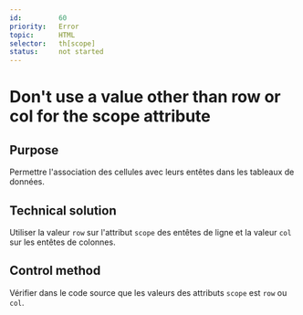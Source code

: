 ```yaml
---
id:         60
priority:   Error
topic:      HTML
selector:   th[scope]
status:     not started
---
```


# Don't use a value other than row or col for the scope attribute

## Purpose

Permettre l'association des cellules avec leurs entêtes dans les tableaux de données.

## Technical solution

Utiliser la valeur `row` sur l'attribut `scope` des entêtes de ligne et la valeur `col` sur les entêtes de colonnes.

## Control method

Vérifier dans le code source que les valeurs des attributs `scope` est `row` ou `col`.

